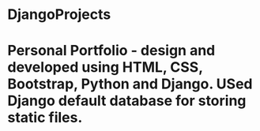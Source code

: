 # DjangoProjects
# Personal Portfolio - design and developed using HTML, CSS, Bootstrap, Python and Django. USed Django default database for storing static files.
